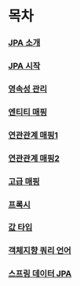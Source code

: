 # 목차

### [JPA 소개](01-JPA_소개/README.md)

### [JPA 시작](02-JPA_시작/README.md)

### [영속성 관리](03-영속성/README.md)

### [엔티티 매핑](04-엔티티_매핑/README.md)

### [연관관계 매핑1](05-연관관계_매핑1/README.md)

### [연관관계 매핑2](06-연관관계_매핑2/README.md)

### [고급 매핑](07-고급매핑/README.md)

### [프록시](08-프록시/README.md)

### [값 타입](09-값타입/README.md)

### [객체지향 쿼리 언어](10-JPQL/README.md)

[//]: # (## 실습)

[//]: # (### [웹 애플리케이션]&#40;01-JPA_소개/README.md&#41;)

### [스프링 데이터 JPA](12-스프링_데이터_JPA/README.md)

[//]: # (### [웹 애플리케이션 영속성 관리]&#40;01-JPA_소개/README.md&#41;)

[//]: # (### [컬렉션과 부가 기능]&#40;01-JPA_소개/README.md&#41;)

[//]: # (### [고급 주제와 성능 최적화]&#40;01-JPA_소개/README.md&#41;)

[//]: # (### [트랜잭션과 락, 2차 캐시]&#40;01-JPA_소개/README.md&#41;)
